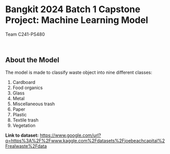 # Bangkit 2024 Batch 1 Capstone Project: Machine Learning Model

Team C241-PS480

<br>

## About the Model

The model is made to classify waste object into nine different classes:

1. Cardboard
2. Food organics
3. Glass
4. Metal
5. Miscellaneous trash
6. Paper
7. Plastic
8. Textile trash
9. Vegetation

**Link to dataset:** https://www.google.com/url?q=https%3A%2F%2Fwww.kaggle.com%2Fdatasets%2Fjoebeachcapital%2Frealwaste%2Fdata
